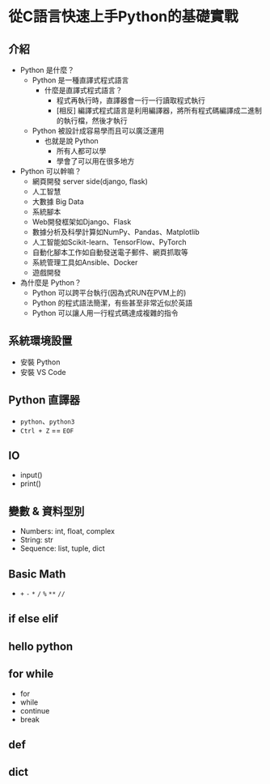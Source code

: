 # 從C語言快速上手Python的基礎實戰

## 介紹

- Python 是什麼？
  - Python 是一種直譯式程式語言
    - 什麼是直譯式程式語言？
      - 程式再執行時，直譯器會一行一行讀取程式執行
      - \[相反\] 編譯式程式語言是利用編譯器，將所有程式碼編譯成二進制的執行檔，然後才執行
  - Python 被設計成容易學而且可以廣泛運用
    - 也就是說 Python
      - 所有人都可以學
      - 學會了可以用在很多地方
- Python 可以幹嘛？
  - 網頁開發 server side(django, flask)
  - 人工智慧
  - 大數據 Big Data
  - 系統腳本
  - Web開發框架如Django、Flask
  - 數據分析及科學計算如NumPy、Pandas、Matplotlib
  - 人工智能如Scikit-learn、TensorFlow、PyTorch
  - 自動化腳本工作如自動發送電子郵件、網頁抓取等
  - 系統管理工具如Ansible、Docker
  - 遊戲開發
- 為什麼是 Python？
  - Python 可以跨平台執行(因為式RUN在PVM上的)
  - Python 的程式語法簡潔，有些甚至非常近似於英語
  - Python 可以讓人用一行程式碼達成複雜的指令
  <!-- - 簡潔易讀的語法：Python的語法相對簡單直觀,不像許多較低階的語言那樣冗長。這使得Python非常適合初學者入門,也利於程式的閱讀和維護。
  - 跨平台和可攜性：Python是跨平台的,可在Windows、Linux和Mac OS等作業系統上執行,不需太多修改。Python程式也很容易發佈和部署。
  - 龐大的程式庫生態：Python擁有極為豐富的第三方程式庫,涵蓋了Web開發、數據分析、機器學習、自動化等眾多領域。這使得Python在各種應用場景下都表現出色。
  - 易於學習和使用：Python語法簡潔明了,結構清晰,容易上手。加上豐富的文件和活躍的社群,讓Python門檻較低,受初學者和專業人士歡迎。
  - 多種應用場景：Python被廣泛應用於Web開發、數據分析、自動化、系統管理、機器學習、科學計算等多個領域。大型科技公司和新創公司都廣泛使用Python。 -->

## 系統環境設置

- 安裝 Python
- 安裝 VS Code

## Python 直譯器

- `python`、`python3`
- `Ctrl + Z` == `EOF`

## IO

- input()
- print()

## 變數 & 資料型別

- Numbers: int, float, complex
- String: str
- Sequence: list, tuple, dict

## Basic Math

- `+` `-` `*` `/` `%` `**` `//`

## if else elif

## hello python

## for while

- for
- while
- continue
- break

## def

## dict
